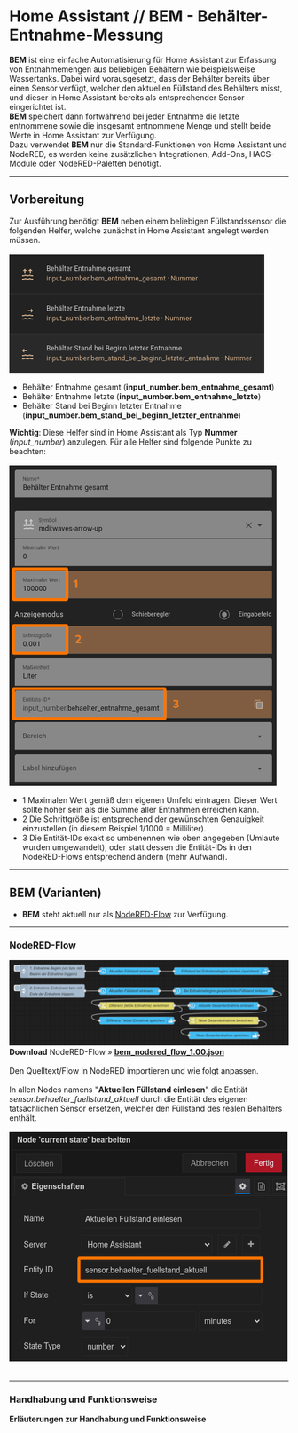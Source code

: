 <h1>Home Assistant // BEM - Behälter-Entnahme-Messung</h1>

<b>BEM</b> ist eine einfache Automatisierung für Home Assistant zur Erfassung von Entnahmemengen aus beliebigen Behältern wie beispielsweise Wassertanks. Dabei wird vorausgesetzt, dass der Behälter bereits über einen Sensor verfügt, welcher den aktuellen Füllstand des Behälters misst, und dieser in Home Assistant bereits als entsprechender Sensor eingerichtet ist.<br />
<b>BEM</b> speichert dann fortwährend bei jeder Entnahme die letzte entnommene sowie die insgesamt entnommene Menge und stellt beide Werte in Home Assistant zur Verfügung.<br />
Dazu verwendet <b>BEM</b> nur die Standard-Funktionen von Home Assistant und NodeRED, es werden keine zusätzlichen Integrationen, Add-Ons, HACS-Module oder NodeRED-Paletten benötigt.
<hr>
<h2>Vorbereitung</h2>
Zur Ausführung benötigt <b>BEM</b> neben einem beliebigen Füllstandssensor die folgenden Helfer, welche zunächst in Home Assistant angelegt werden müssen.<br /><br />
<img src="./img/bem_img_helper.png">
<ul>
<li> Behälter Entnahme gesamt (<b>input_number.bem_entnahme_gesamt</b>)</li>
<li> Behälter Entnahme letzte (<b>input_number.bem_entnahme_letzte</b>)</li>
<li> Behälter Stand bei Beginn letzter Entnahme (<b>input_number.bem_stand_bei_beginn_letzter_entnahme</b>)</li>
</ul><b>Wichtig</b>: Diese Helfer sind in Home Assistant als Typ <b>Nummer</b> (<i>input_number</i>) anzulegen. Für alle Helfer sind folgende Punkte zu beachten:<br /><br />
<img src="./img/bem_img_helper_entnahme_gesamt.png">
<ul>
<li>1 Maximalen Wert gemäß dem eigenen Umfeld eintragen. Dieser Wert sollte höher sein als die Summe aller Entnahmen erreichen kann.</li>
<li>2 Die Schrittgröße ist entsprechend der gewünschten Genauigkeit einzustellen (in diesem Beispiel 1/1000 = Milliliter).</li>
<li>3 Die Entität-IDs exakt so umbenennen wie oben angegeben (Umlaute wurden umgewandelt), oder statt dessen die Entität-IDs in den NodeRED-Flows entsprechend ändern (mehr Aufwand).</li>
</ul>

<hr>
<h2>BEM (Varianten)</h2><ul>
<li><b>BEM</b> steht aktuell nur als <a href="#nodered_flow">NodeRED-Flow</a> zur Verfügung.</li>
</ul>

<a id="nodered_flow"></a>
<hr>
<h3>NodeRED-Flow</h3>
<img src="./img/bem_img_nodered_flow.png">
<b>Download</b> NodeRED-Flow&nbsp;&raquo;&nbsp;<a href="https://github.com/migacode/home-assistant/blob/main/bem/code/bem_nodered_flow_1.00.json"><strong>bem_nodered_flow_1.00.json</strong></a><br />
<br />
Den Quelltext/Flow in NodeRED importieren und wie folgt anpassen.<br />
<br />
In allen Nodes namens "<b>Aktuellen Füllstand einlesen</b>" die Entität <i>sensor.behaelter_fuellstand_aktuell</i> durch die Entität des eigenen tatsächlichen Sensor ersetzen, welcher den Füllstand des realen Behälters enthält.<br /><br />
<img src="./img/bem_img_change_nodes.png">
<br />
<br />

<hr>
<h3>Handhabung und Funktionsweise</h3>
<b>Erläuterungen zur Handhabung und Funktionsweise</b>
<br />
<br />
